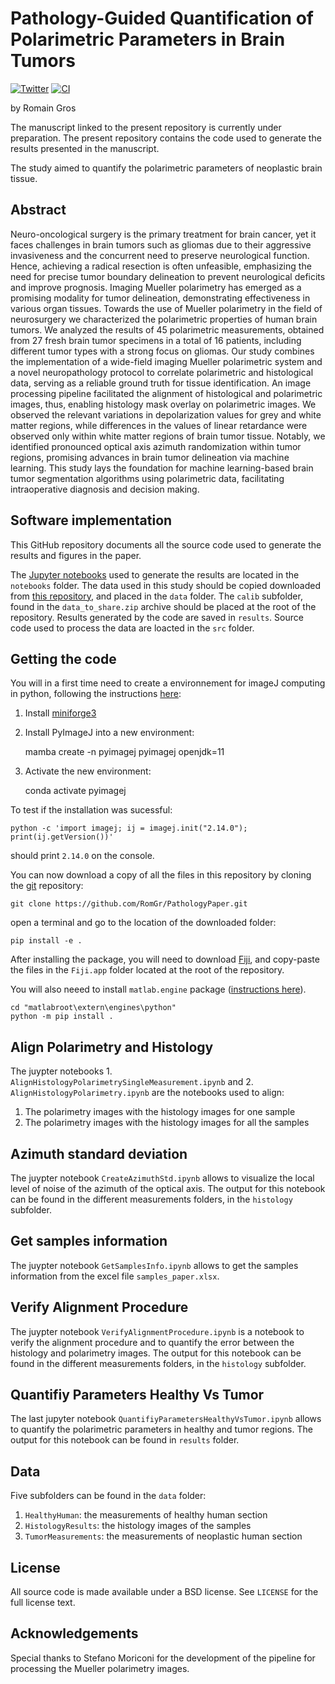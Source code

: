 # Pathology-Guided Quantification of Polarimetric Parameters in Brain Tumors

[![Twitter](https://img.shields.io/twitter/follow/horao_eu?style=flat)](https://twitter.com/horao_eu)
[![CI](https://github.com/RomGr/PathologyPaper/actions/workflows/ci.yml/badge.svg)](https://github.com/RomGr/PathologyPaper/actions/workflows/ci.yml)

by
Romain Gros

The manuscript linked to the present repository is currently under preparation. The present repository contains the code used to generate the results presented in the manuscript.

The study aimed to quantify the polarimetric parameters of neoplastic brain tissue. 

## Abstract

Neuro-oncological surgery is the primary treatment for brain cancer, yet it faces challenges in brain tumors such as gliomas due to their aggressive invasiveness and the concurrent need to preserve neurological function.
Hence, achieving a radical resection is often unfeasible, emphasizing the need for precise tumor boundary delineation to prevent neurological deficits and improve prognosis.
Imaging Mueller polarimetry has emerged as a promising modality for tumor delineation, demonstrating effectiveness in various organ tissues.
Towards the use of Mueller polarimetry in the field of neurosurgery we characterized the polarimetric properties of human brain tumors.
We analyzed the results of 45 polarimetric measurements, obtained from 27 fresh brain tumor specimens in a total of 16 patients, including different tumor types with a strong focus on gliomas.
Our study combines the implementation of a wide-field imaging Mueller polarimetric system and a novel neuropathology protocol to correlate polarimetric and histological data, serving as a reliable ground truth for tissue identification.
An image processing pipeline facilitated the alignment of histological and polarimetric images, thus, enabling histology mask overlay on polarimetric images.
We observed the relevant variations in depolarization values for grey and white matter regions, while differences in the values of linear retardance were observed only within white matter regions of brain tumor tissue.
Notably, we identified pronounced optical axis azimuth randomization within tumor regions, promising advances in brain tumor delineation via machine learning.
This study lays the foundation for machine learning-based brain tumor segmentation algorithms using polarimetric data, facilitating intraoperative diagnosis and decision making.


## Software implementation

This GitHub repository documents all the source code used to generate the results and figures in the paper.

The [Jupyter notebooks](http://jupyter.org/) used to generate the results are located in the `notebooks` folder. The data used in this study should be copied downloaded from [this repository](https://osf.io/rsxgp/?view\_only=c1cc83138a494606820e86c173d8d6f2), and placed in the `data` folder. The `calib` subfolder, found in the `data_to_share.zip` archive should be placed at the root of the repository. Results generated by the code are saved in `results`. Source code used to process the data are loacted in the `src` folder.


## Getting the code

You will in a first time need to create a environnement for imageJ computing in python, following the instructions [here](https://py.imagej.net/en/latest/Install.html):

1. Install [miniforge3](https://github.com/conda-forge/miniforge#miniforge3)
2. Install PyImageJ into a new environment:

    mamba create -n pyimagej pyimagej openjdk=11

3. Activate the new environment:

    conda activate pyimagej

To test if the installation was sucessful:

    python -c 'import imagej; ij = imagej.init("2.14.0"); print(ij.getVersion())'

should print `2.14.0` on the console.

You can now download a copy of all the files in this repository by cloning the
[git](https://git-scm.com/) repository:

    git clone https://github.com/RomGr/PathologyPaper.git

open a terminal and go to the location of the downloaded folder:

    pip install -e .

After installing the package, you will need to download [Fiji](https://imagej.net/software/fiji/downloads), and copy-paste the files in the `Fiji.app` folder located at the root of the repository.

You will also neeed to install `matlab.engine` package ([instructions here](https://ch.mathworks.com/help/matlab/matlab_external/install-the-matlab-engine-for-python.html)).
    
    cd "matlabroot\extern\engines\python"
    python -m pip install .

## Align Polarimetry and Histology
The juypter notebooks 1. `AlignHistologyPolarimetrySingleMeasurement.ipynb` and 2. `AlignHistologyPolarimetry.ipynb` are the notebooks used to align:
1. The polarimetry images with the histology images for one sample
2. The polarimetry images with the histology images for all the samples


## Azimuth standard deviation
The juypter notebook `CreateAzimuthStd.ipynb` allows to visualize the local level of noise of the azimuth of the optical axis. The output for this notebook can be found in the different measurements folders, in the `histology` subfolder.

## Get samples information
The juypter notebook `GetSamplesInfo.ipynb` allows to get the samples information from the excel file `samples_paper.xlsx`.

## Verify Alignment Procedure
The juypter notebook `VerifyAlignmentProcedure.ipynb` is a notebook to verify the alignment procedure and to quantify the error between the histology and polarimetry images. The output for this notebook can be found in the different measurements folders, in the `histology` subfolder.

## Quantifiy Parameters Healthy Vs Tumor
The last jupyter notebook `QuantifiyParametersHealthyVsTumor.ipynb` allows to quantify the polarimetric parameters in healthy and tumor regions. The output for this notebook can be found in `results` folder.

## Data
Five subfolders can be found in the `data` folder:
1. `HealthyHuman`: the measurements of healthy human section
2. `HistologyResults`: the histology images of the samples
3. `TumorMeasurements`: the measurements of neoplastic human section

## License
All source code is made available under a BSD license. See `LICENSE` for the full license text.

## Acknowledgements
Special thanks to Stefano Moriconi for the development of the pipeline for processing the Mueller polarimetry images.